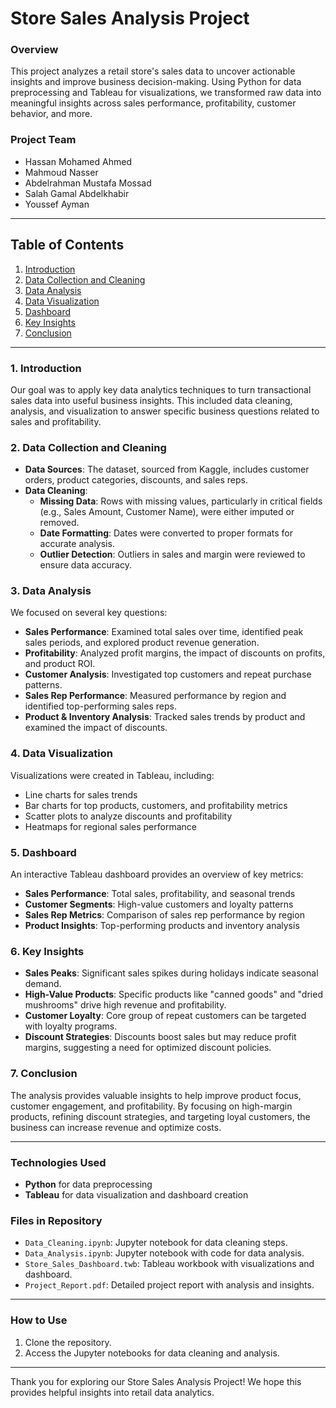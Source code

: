 # Store Sales Analysis Project

### **Overview**
This project analyzes a retail store's sales data to uncover actionable insights and improve business decision-making. Using Python for data preprocessing and Tableau for visualizations, we transformed raw data into meaningful insights across sales performance, profitability, customer behavior, and more.

### **Project Team**
- Hassan Mohamed Ahmed 
- Mahmoud Nasser
- Abdelrahman Mustafa Mossad
- Salah Gamal Abdelkhabir
- Youssef Ayman

---

## **Table of Contents**
1. [Introduction](https://drive.google.com/file/d/1uMJANxTcNwH4QOmbdXOqZbRdBeTO0UDk/view?usp=sharing)
2. [Data Collection and Cleaning](https://drive.google.com/file/d/1NNj4EC6TChcG1Tp2WLpOfhYWkXXdOfn6/view?usp=sharing)
3. [Data Analysis](https://drive.google.com/file/d/1uoRl_h_maF3PkCUex44jL7wU9V8fTxT5/view?usp=sharing)
4. [Data Visualization](https://drive.google.com/file/d/13XVncuVtHetLx-m-7lYO1Hv_YGA4I6Dn/view?usp=sharing)
5. [Dashboard](https://public.tableau.com/app/profile/mahmoud.nasser8143/viz/DEPIsDataAnalysis_17297419574500/Dashboard1)
6. [Key Insights](https://drive.google.com/file/d/1Xo_YOwd2x7CvPX8fpKucGqT7hae74Taj/view?usp=sharing)
7. [Conclusion](#conclusion)

---

### **1. Introduction**
Our goal was to apply key data analytics techniques to turn transactional sales data into useful business insights. This included data cleaning, analysis, and visualization to answer specific business questions related to sales and profitability.

### **2. Data Collection and Cleaning**
- **Data Sources**: The dataset, sourced from Kaggle, includes customer orders, product categories, discounts, and sales reps.
- **Data Cleaning**: 
  - **Missing Data**: Rows with missing values, particularly in critical fields (e.g., Sales Amount, Customer Name), were either imputed or removed.
  - **Date Formatting**: Dates were converted to proper formats for accurate analysis.
  - **Outlier Detection**: Outliers in sales and margin were reviewed to ensure data accuracy.

### **3. Data Analysis**
We focused on several key questions:
- **Sales Performance**: Examined total sales over time, identified peak sales periods, and explored product revenue generation.
- **Profitability**: Analyzed profit margins, the impact of discounts on profits, and product ROI.
- **Customer Analysis**: Investigated top customers and repeat purchase patterns.
- **Sales Rep Performance**: Measured performance by region and identified top-performing sales reps.
- **Product & Inventory Analysis**: Tracked sales trends by product and examined the impact of discounts.

### **4. Data Visualization**
Visualizations were created in Tableau, including:
- Line charts for sales trends
- Bar charts for top products, customers, and profitability metrics
- Scatter plots to analyze discounts and profitability
- Heatmaps for regional sales performance

### **5. Dashboard**
An interactive Tableau dashboard provides an overview of key metrics:
- **Sales Performance**: Total sales, profitability, and seasonal trends
- **Customer Segments**: High-value customers and loyalty patterns
- **Sales Rep Metrics**: Comparison of sales rep performance by region
- **Product Insights**: Top-performing products and inventory analysis

### **6. Key Insights**
- **Sales Peaks**: Significant sales spikes during holidays indicate seasonal demand.
- **High-Value Products**: Specific products like "canned goods" and "dried mushrooms" drive high revenue and profitability.
- **Customer Loyalty**: Core group of repeat customers can be targeted with loyalty programs.
- **Discount Strategies**: Discounts boost sales but may reduce profit margins, suggesting a need for optimized discount policies.

### **7. Conclusion**
The analysis provides valuable insights to help improve product focus, customer engagement, and profitability. By focusing on high-margin products, refining discount strategies, and targeting loyal customers, the business can increase revenue and optimize costs.

---

### **Technologies Used**
- **Python** for data preprocessing
- **Tableau** for data visualization and dashboard creation

### **Files in Repository**
- `Data_Cleaning.ipynb`: Jupyter notebook for data cleaning steps.
- `Data_Analysis.ipynb`: Jupyter notebook with code for data analysis.
- `Store_Sales_Dashboard.twb`: Tableau workbook with visualizations and dashboard.
- `Project_Report.pdf`: Detailed project report with analysis and insights.

---

### **How to Use**
1. Clone the repository.
2. Access the Jupyter notebooks for data cleaning and analysis.

---

Thank you for exploring our Store Sales Analysis Project! We hope this provides helpful insights into retail data analytics.
